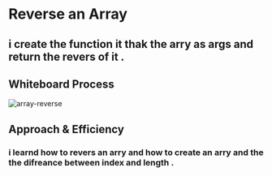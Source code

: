 # Reverse an Array
## i create the function it thak the arry as args and return the revers of it .

## Whiteboard Process
![array-reverse](https://user-images.githubusercontent.com/97642724/155615437-fd006085-36bc-4e60-bad0-41a56f54f0dc.png)


## Approach & Efficiency
### i learnd how to revers an arry and how to create an arry and the the difreance between index and length .